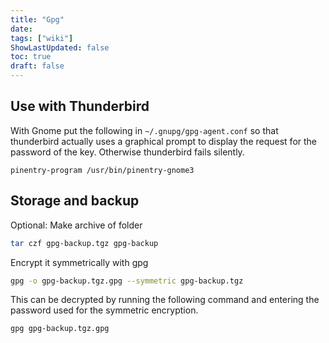 ```yaml
---
title: "Gpg"
date: 
tags: ["wiki"]
ShowLastUpdated: false
toc: true
draft: false
---
```



## Use with Thunderbird

With Gnome put the following in `~/.gnupg/gpg-agent.conf` so that thunderbird
actually uses a graphical prompt to display the request for the password of the
key. Otherwise thunderbird fails silently.

```
pinentry-program /usr/bin/pinentry-gnome3
```


## Storage and backup

Optional: Make archive of folder

```sh
tar czf gpg-backup.tgz gpg-backup
```

Encrypt it symmetrically with gpg

```sh
gpg -o gpg-backup.tgz.gpg --symmetric gpg-backup.tgz 
```

This can be decrypted by running the following command and entering the password
used for the symmetric encryption.

```sh
gpg gpg-backup.tgz.gpg
```

